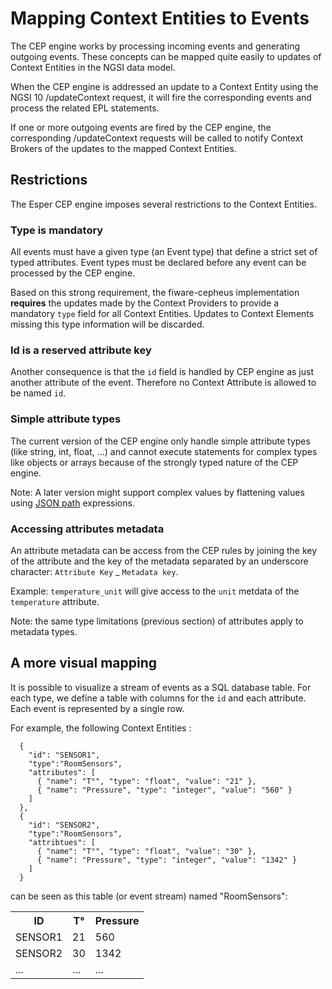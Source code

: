 # Mapping Context Entities to Events

The CEP engine works by processing incoming events and generating outgoing events.
These concepts can be mapped quite easily to updates of Context Entities in the NGSI data model.

When the CEP engine is addressed an update to a Context Entity using the NGSI 10 /updateContext request,
it will fire the corresponding events and process the related EPL statements.

If one or more outgoing events are fired by the CEP engine, the corresponding /updateContext requests
will be called to notify Context Brokers of the updates to the mapped Context Entities.

## Restrictions

The Esper CEP engine imposes several restrictions to the Context Entities.

### Type is mandatory

All events must have a given type (an Event type) that define a strict set of typed attributes.
Event types must be declared before any event can be processed by the CEP engine.

Based on this strong requirement, the fiware-cepheus implementation **requires** the updates made by
the Context Providers to provide a mandatory `type` field for all Context Entities.
Updates to Context Elements missing this type information will be discarded.

### Id is a reserved attribute key

Another consequence is that the `id` field is handled by CEP engine as just another attribute of the event.
Therefore no Context Attribute is allowed to be named `id`.

### Simple attribute types

The current version of the CEP engine only handle simple attribute types (like string, int, float, ...)
and cannot execute statements for complex types like objects or arrays because of the strongly typed nature of the CEP engine.

Note: A later version might support complex values by flattening values using [JSON path](http://goessner.net/articles/JsonPath/) expressions.

### Accessing attributes metadata

An attribute metadata can be access from the CEP rules by joining the key of the attribute
and the key of the metadata separated by an underscore character: `Attribute Key` _ `Metadata key`.

Example: `temperature_unit` will give access to the `unit` metdata of the `temperature` attribute.

Note: the same type limitations (previous section) of attributes apply to metadata types.

## A more visual mapping

It is possible to visualize a stream of events as a SQL database table.
For each type, we define a table with columns for the `id` and each attribute. Each event is represented by a single row.

For example, the following Context Entities :

```
  {
    "id": "SENSOR1",
    "type":"RoomSensors",
    "attributes": [
      { "name": "T°", "type": "float", "value": "21" },
      { "name": "Pressure", "type": "integer", "value": "560" }
    ]
  },
  {
    "id": "SENSOR2",
    "type":"RoomSensors",
    "attribtues": [
      { "name": "T°", "type": "float", "value": "30" },
      { "name": "Pressure", "type": "integer", "value": "1342" }
    ]
  }
```

can be seen as this table (or event stream) named "RoomSensors":

<table>
<tr><th>ID</th><th>T°</th><th>Pressure</th></tr>
<tr><td>SENSOR1</td><td>21</td><td>560</td></tr>
<tr><td>SENSOR2</td><td>30</td><td>1342</td></tr>
<tr><td>...</td><td>...</td><td>...</td></tr>
</table>
